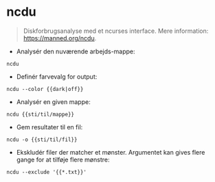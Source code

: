 # ncdu

> Diskforbrugsanalyse med et ncurses interface.
> Mere information: <https://manned.org/ncdu>.

- Analysér den nuværende arbejds-mappe:

`ncdu`

- Definér farvevalg for output:

`ncdu --color {{dark|off}}`

- Analysér en given mappe:

`ncdu {{sti/til/mappe}}`

- Gem resultater til en fil:

`ncdu -o {{sti/til/fil}}`

- Ekskludér filer der matcher et mønster. Argumentet kan gives flere gange for at tilføje flere mønstre:

`ncdu --exclude '{{*.txt}}'`
